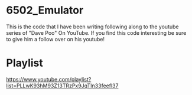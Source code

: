 # 6502_Emulator

This is the code that I have been writing following along to the youtube series of "Dave Poo" On YouTube.
If you find this code interesting be sure to give him a follow over on his youtube! 

# Playlist
https://www.youtube.com/playlist?list=PLLwK93hM93Z13TRzPx9JqTIn33feefl37
